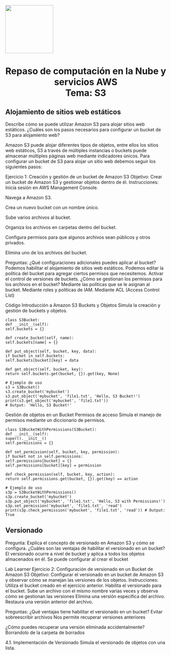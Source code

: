 <p align="left">
  <img src="https://semanadelcannabis.cayetano.edu.pe/assets/img/logo-upch.png" width="150">
  <h1 align="center">Repaso de computación en la Nube y servicios AWS<br>Tema: S3</h1>
</p>

## Alojamiento de sitios web estáticos
Describe cómo se puede utilizar Amazon S3 para alojar sitios web estáticos. ¿Cuáles son los pasos necesarios para configurar un bucket de S3 para alojamiento web?

Amazon S3 puede alojar diferentes tipos de objetos, entre ellos los sitios web estáticos, S3 a través de múltiples instancias o buckets puede almacenar múltiples páginas web mediante indicadores únicos. Para configurar un bucket de S3 para alojar un sitio web debemos seguir los siguientes pasos:


Ejercicio 1: Creación y gestión de un bucket de Amazon S3
Objetivo: Crear un bucket de Amazon S3 y gestionar objetos dentro de él. Instrucciones:
Inicia sesión en AWS Management Console.

Navega a Amazon S3.

Crea un nuevo bucket con un nombre único.

Sube varios archivos al bucket.

Organiza los archivos en carpetas dentro del bucket.

Configura permisos para que algunos archivos sean públicos y otros privados.

Elimina uno de los archivos del bucket.


Preguntas:
¿Qué configuraciones adicionales puedes aplicar al bucket?
Podemos habilitar el alojamiento de sitios web estáticos.
Podemos editar la política del bucket para agregar ciertos permisos que necesitemos.
Activar el control de versiones de buckets.
¿Cómo se gestionan los permisos para los archivos en el bucket?
Mediante las políticas que se le asignan al bucket.
Mediante roles y políticas de IAM.
Mediante ACL (Access Control List)

Código
Introducción a Amazon S3
Buckets y Objetos
Simula la creación y gestión de buckets y objetos.
```
class S3Bucket:
def __init__(self):
self.buckets = {}

def create_bucket(self, name):
self.buckets[name] = {}

def put_object(self, bucket, key, data):
if bucket in self.buckets:
self.buckets[bucket][key] = data

def get_object(self, bucket, key):
return self.buckets.get(bucket, {}).get(key, None)

# Ejemplo de uso
s3 = S3Bucket()
s3.create_bucket('mybucket')
s3.put_object('mybucket', 'file1.txt', 'Hello, S3 Bucket!')
print(s3.get_object('mybucket', 'file1.txt'))
# Output: 'Hello, S3 Bucket!'
```
Gestión de objetos en un Bucket
Permisos de acceso
Simula el manejo de permisos mediante un diccionario de permisos.
```
class S3BucketWithPermissions(S3Bucket):
def __init__(self):
super().__init__()
self.permissions = {}

def set_permission(self, bucket, key, permission):
if bucket not in self.permissions:
self.permissions[bucket] = {}
self.permissions[bucket][key] = permission

def check_permission(self, bucket, key, action):
return self.permissions.get(bucket, {}).get(key) == action

# Ejemplo de uso
s3p = S3BucketWithPermissions()
s3p.create_bucket('mybucket')
s3p.put_object('mybucket', 'file1.txt', 'Hello, S3 with Permissions!') 
s3p.set_permission('mybucket', 'file1.txt', 'read') 
print(s3p.check_permission('mybucket', 'file1.txt', 'read')) # Output: True
```


## Versionado
Pregunta: Explica el concepto de versionado en Amazon S3 y cómo se configura. ¿Cuáles son las ventajas de habilitar el versionado en un bucket?
El versionado ocurre a nivel de bucket y aplica a todos los objetos almacenados en él.
Se puede configurar al crear el bucket


Lab Learner
Ejercicio 2: Configuración de versionado en un Bucket de Amazon S3
Objetivo: Configurar el versionado en un bucket de Amazon S3 y observar cómo se manejan las versiones de los objetos.
Instrucciones:
Utiliza el bucket creado en el ejercicio anterior.
Habilita el versionado para el bucket.
Sube un archivo con el mismo nombre varias veces y observa cómo se gestionan las versiones
Elimina una versión específica del archivo.
Restaura una versión anterior del archivo.


Preguntas:
¿Qué ventajas tiene habilitar el versionado en un bucket?
Evitar sobreescribir archivos
Nos permite recuperar versiones anteriores

¿Cómo puedes recuperar una versión eliminada accidentalmente?
Borrandolo de la carpeta de borrados

4.1. Implementación de Versionado
Simula el versionado de objetos con una lista.

